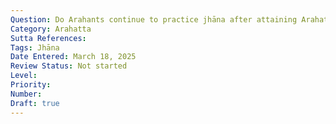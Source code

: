 ```yaml
---
Question: Do Arahants continue to practice jhāna after attaining Arahatta?
Category: Arahatta
Sutta References:
Tags: Jhāna
Date Entered: March 18, 2025
Review Status: Not started
Level: 
Priority: 
Number: 
Draft: true
---
```

